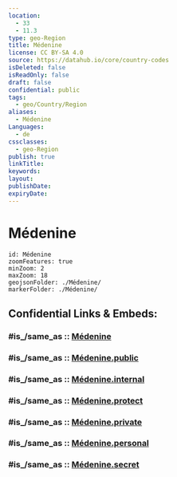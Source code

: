 ```yaml
---
location:
  - 33
  - 11.3
type: geo-Region
title: Médenine
license: CC BY-SA 4.0
source: https://datahub.io/core/country-codes
isDeleted: false
isReadOnly: false
draft: false
confidential: public
tags:
  - geo/Country/Region
aliases:
  - Médenine
Languages:
  - de
cssclasses:
  - geo-Region
publish: true
linkTitle:
keywords:
layout:
publishDate:
expiryDate:
---
```


# Médenine

```leaflet
id: Médenine
zoomFeatures: true 
minZoom: 2 
maxZoom: 18
geojsonFolder: ./Médenine/
markerFolder: ./Médenine/
```


## Confidential Links & Embeds: 

### #is_/same_as :: [Médenine](/_Standards/Earth/Continent/Africa/Africa~North/Tunisia/governorates~Tunisia/Médenine.md) 

### #is_/same_as :: [Médenine.public](/_public/Earth/Continent/Africa/Africa~North/Tunisia/governorates~Tunisia/Médenine.public.md) 

### #is_/same_as :: [Médenine.internal](/_internal/Earth/Continent/Africa/Africa~North/Tunisia/governorates~Tunisia/Médenine.internal.md) 

### #is_/same_as :: [Médenine.protect](/_protect/Earth/Continent/Africa/Africa~North/Tunisia/governorates~Tunisia/Médenine.protect.md) 

### #is_/same_as :: [Médenine.private](/_private/Earth/Continent/Africa/Africa~North/Tunisia/governorates~Tunisia/Médenine.private.md) 

### #is_/same_as :: [Médenine.personal](/_personal/Earth/Continent/Africa/Africa~North/Tunisia/governorates~Tunisia/Médenine.personal.md) 

### #is_/same_as :: [Médenine.secret](/_secret/Earth/Continent/Africa/Africa~North/Tunisia/governorates~Tunisia/Médenine.secret.md)


